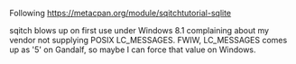 
Following https://metacpan.org/module/sqitchtutorial-sqlite

sqitch blows up on first use under Windows 8.1 complaining about my vendor not supplying POSIX LC_MESSAGES.
    FWIW, LC_MESSAGES comes up as '5' on Gandalf, so maybe I can force that value on 
    Windows.

